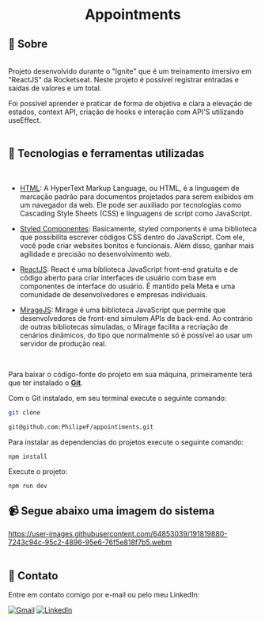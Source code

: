<div align="center">
<h1> Appointments </h1>
</div>
<h2>📃 Sobre</h2><p>
<br>
Projeto desenvolvido durante o "Ignite" que é um treinamento imersivo em "ReactJS" da Rocketseat. 
Neste projeto é possivel registrar entradas e saídas de valores e um total.<p>
Foi possível aprender e praticar de forma de objetiva e clara a elevação de estados, context API, criação de hooks e interação com API'S utilizando useEffect.
<br>
<br>


## 🚀 Tecnologias e ferramentas utilizadas
<br>

- [HTML](https://en.wikipedia.org/wiki/HTML): A HyperText Markup Language, ou HTML, é a linguagem de marcação padrão para documentos projetados para serem exibidos em um navegador da web. Ele pode ser auxiliado por tecnologias como Cascading Style Sheets (CSS) e linguagens de script como JavaScript.


- [Styled Componentes](https://coodesh.com/blog/dicionario/o-que-e-styled-components/#:~:text=Basicamente%2C%20styled%20components%20%C3%A9%20uma,e%20precis%C3%A3o%20no%20desenvolvimento%20web.): Basicamente, styled components é uma biblioteca que possibilita escrever códigos CSS dentro do JavaScript. Com ele, você pode criar websites bonitos e funcionais. Além disso, ganhar mais agilidade e precisão no desenvolvimento web.

- [ReactJS](https://kinsta.com/pt/base-de-conhecimento/o-que-e-javascript/#vanilla-javascript): React é uma biblioteca JavaScript front-end gratuita e de código aberto para criar interfaces de usuário com base em componentes de interface do usuário. É mantido pela Meta e uma comunidade de desenvolvedores e empresas individuais.

- [MirageJS](https://miragejs.com/): Mirage é uma biblioteca JavaScript que permite que desenvolvedores de front-end simulem APIs de back-end. 
Ao contrário de outras bibliotecas simuladas, o Mirage facilita a recriação de cenários dinâmicos, do tipo que normalmente só é possível ao usar um servidor de produção real.

 

<br>

Para baixar o código-fonte do projeto em sua máquina, primeiramente terá que ter instalado o [**Git**](https://git-scm.com/).

Com o Git instalado, em seu terminal execute o seguinte comando:

```bash
git clone  

git@github.com:PhilipeF/appointiments.git
```
Para instalar as dependencias do projetos execute o seguinte comando: 

```
npm install
```
Execute o projeto:

```
npm run dev
```

<h2>📹 Segue abaixo uma imagem do sistema</h2>

https://user-images.githubusercontent.com/64853039/191819880-7243c94c-95c2-4896-95e6-76f5e818f7b5.webm
<br>
<br>

## 📲 Contato

Entre em contato comigo por e-mail ou pelo meu LinkedIn:

<a href="mailto:philipsferreiraa@gmail.com"><img src="https://img.shields.io/badge/Gmail-D14836?style=for-the-badge&logo=gmail&logoColor=white" alt="Gmail"/></a>
<a href="https://www.linkedin.com/in/philipe-ferreira-60696388/"><img src="https://img.shields.io/badge/linkedin%20-%230077B5.svg?&style=for-the-badge&logo=linkedin&logoColor=white" alt="LinkedIn"/></a>